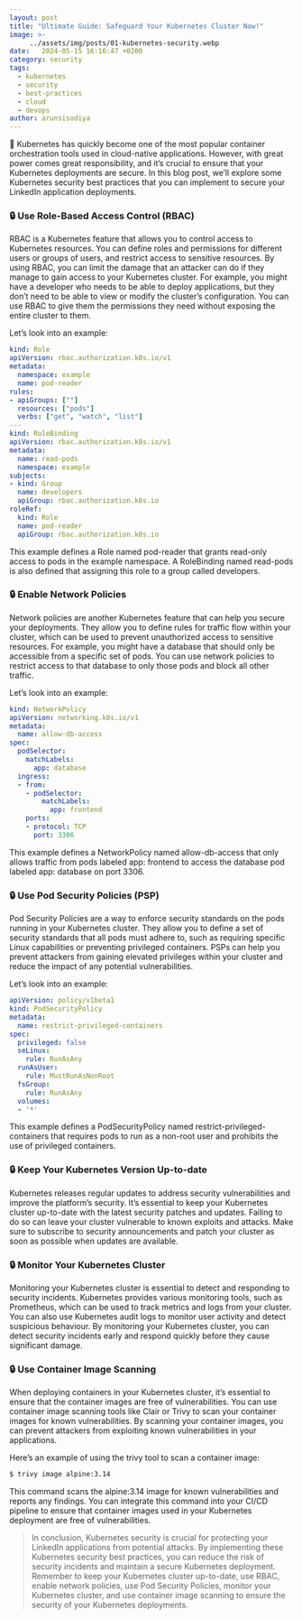 ```yaml
---
layout: post
title: "Ultimate Guide: Safeguard Your Kubernetes Cluster Now!"
image: >-
     ../assets/img/posts/01-kubernetes-security.webp
date:   2024-05-15 16:16:47 +0200
category: security
tags:
  - kubernetes
  - security
  - best-practices
  - cloud
  - devops
author: arunsisodiya
---
```


🚀 Kubernetes has quickly become one of the most popular container orchestration tools used in cloud-native applications. However, with great power comes great responsibility, and it’s crucial to ensure that your Kubernetes deployments are secure. In this blog post, we’ll explore some Kubernetes security best practices that you can implement to secure your LinkedIn application deployments.

### 🔒 Use Role-Based Access Control (RBAC)

RBAC is a Kubernetes feature that allows you to control access to Kubernetes resources. You can define roles and permissions for different users or groups of users, and restrict access to sensitive resources. By using RBAC, you can limit the damage that an attacker can do if they manage to gain access to your Kubernetes cluster. For example, you might have a developer who needs to be able to deploy applications, but they don’t need to be able to view or modify the cluster’s configuration. You can use RBAC to give them the permissions they need without exposing the entire cluster to them.

Let’s look into an example:

```yaml
kind: Role
apiVersion: rbac.authorization.k8s.io/v1
metadata:
  namespace: example
  name: pod-reader
rules:
- apiGroups: [""]
  resources: ["pods"]
  verbs: ["get", "watch", "list"]
---
kind: RoleBinding
apiVersion: rbac.authorization.k8s.io/v1
metadata:
  name: read-pods
  namespace: example
subjects:
- kind: Group
  name: developers
  apiGroup: rbac.authorization.k8s.io
roleRef:
  kind: Role
  name: pod-reader
  apiGroup: rbac.authorization.k8s.io
```

This example defines a Role named pod-reader that grants read-only access to pods in the example namespace. A RoleBinding named read-pods is also defined that assigning this role to a group called developers.

### 🔒 Enable Network Policies

Network policies are another Kubernetes feature that can help you secure your deployments. They allow you to define rules for traffic flow within your cluster, which can be used to prevent unauthorized access to sensitive resources. For example, you might have a database that should only be accessible from a specific set of pods. You can use network policies to restrict access to that database to only those pods and block all other traffic.

Let’s look into an example:

```yaml
kind: NetworkPolicy
apiVersion: networking.k8s.io/v1
metadata:
  name: allow-db-access
spec:
  podSelector:
    matchLabels:
      app: database
  ingress:
  - from:
    - podSelector:
        matchLabels:
          app: frontend
    ports:
    - protocol: TCP
      port: 3306
```

This example defines a NetworkPolicy named allow-db-access that only allows traffic from pods labeled app: frontend to access the database pod labeled app: database on port 3306.

### 🔒 Use Pod Security Policies (PSP)

Pod Security Policies are a way to enforce security standards on the pods running in your Kubernetes cluster. They allow you to define a set of security standards that all pods must adhere to, such as requiring specific Linux capabilities or preventing privileged containers. PSPs can help you prevent attackers from gaining elevated privileges within your cluster and reduce the impact of any potential vulnerabilities.

Let’s look into an example:

```yaml
apiVersion: policy/v1beta1
kind: PodSecurityPolicy
metadata:
  name: restrict-privileged-containers
spec:
  privileged: false
  seLinux:
    rule: RunAsAny
  runAsUser:
    rule: MustRunAsNonRoot
  fsGroup:
    rule: RunAsAny
  volumes:
  - '*'
```

This example defines a PodSecurityPolicy named restrict-privileged-containers that requires pods to run as a non-root user and prohibits the use of privileged containers.

### 🔒 Keep Your Kubernetes Version Up-to-date

Kubernetes releases regular updates to address security vulnerabilities and improve the platform’s security. It’s essential to keep your Kubernetes cluster up-to-date with the latest security patches and updates. Failing to do so can leave your cluster vulnerable to known exploits and attacks. Make sure to subscribe to security announcements and patch your cluster as soon as possible when updates are available.

### 🔒 Monitor Your Kubernetes Cluster

Monitoring your Kubernetes cluster is essential to detect and responding to security incidents. Kubernetes provides various monitoring tools, such as Prometheus, which can be used to track metrics and logs from your cluster. You can also use Kubernetes audit logs to monitor user activity and detect suspicious behaviour. By monitoring your Kubernetes cluster, you can detect security incidents early and respond quickly before they cause significant damage.

### 🔒 Use Container Image Scanning

When deploying containers in your Kubernetes cluster, it’s essential to ensure that the container images are free of vulnerabilities. You can use container image scanning tools like Clair or Trivy to scan your container images for known vulnerabilities. By scanning your container images, you can prevent attackers from exploiting known vulnerabilities in your applications.

Here’s an example of using the trivy tool to scan a container image:

```bash
$ trivy image alpine:3.14
```

This command scans the alpine:3.14 image for known vulnerabilities and reports any findings. You can integrate this command into your CI/CD pipeline to ensure that container images used in your Kubernetes deployment are free of vulnerabilities.

> In conclusion, Kubernetes security is crucial for protecting your LinkedIn applications from potential attacks. By implementing these Kubernetes security best practices, you can reduce the risk of security incidents and maintain a secure Kubernetes deployment. Remember to keep your Kubernetes cluster up-to-date, use RBAC, enable network policies, use Pod Security Policies, monitor your Kubernetes cluster, and use container image scanning to ensure the security of your Kubernetes deployments.

